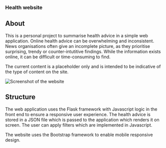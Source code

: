 ### Health website

## About
This is a personal project to summarise health advice in a simple web application. Online health advice can be overwhelming and inconsistent. News organisations often give an incomplete picture, as they prioritise surprising, trendy or counter-intutitive findings. While the information exists online, it can be difficult or time-consuming to find. 

The current content is a placeholder only and is intended to be indicative of the type of content on the site.

![Screenshot of the website](https://github.com/WorcestershireSource/healthweb/blob/main/static/screenshot.jpg?raw=true)

## Structure
The web application uses the Flask framework with Javascript logic in the front end to ensure a responsive user experience. The health advice is stored in a JSON file which is passed to the application which renders it on screen. The user can apply filters which are implemented in Javascript. 

The website uses the Bootstrap framework to enable mobile responsive design. 